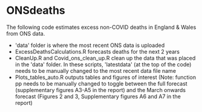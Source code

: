 # ONSdeaths
The following code estimates excess non-COVID deaths in England &amp; Wales from ONS data.

- 'data' folder is where the most recent ONS data is uploaded
- ExcessDeathsCalculations.R forecasts deaths for the next 2 years
- CleanUp.R and Covid_ons_clean_up.R clean up the data that was placed in the 'data' folder. In these scripts, 'latestdata' (at the top of the code) needs to be manually changed to the most recent data file name
- Plots_tables_auto.R outputs tables and figures of interest (Note: function pp needs to be manually changed to toggle between the full forecast (supplementary figures A3-A5 in the report) and the March onwards forecast (Figures 2 and 3, Supplementary figures A6 and A7 in the report)
